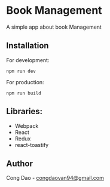 # Book Management

A simple app about book Management

## Installation

For development:
```
npm run dev
```

For production:
```
npm run build
```

## Libraries:
- Webpack
- React
- Redux
- react-toastify

## Author

Cong Dao - congdaovan94@gmail.com